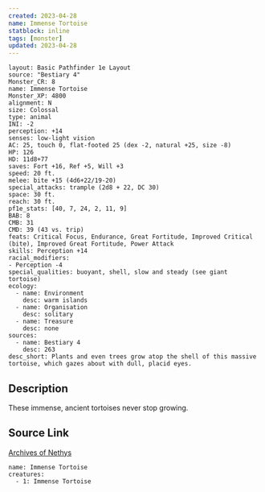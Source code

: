 ```yaml
---
created: 2023-04-28
name: Immense Tortoise
statblock: inline
tags: [monster]
updated: 2023-04-28
---
```

```statblock
layout: Basic Pathfinder 1e Layout
source: "Bestiary 4"
Monster_CR: 8
name: Immense Tortoise
Monster_XP: 4800
alignment: N
size: Colossal
type: animal
INI: -2
perception: +14
senses: low-light vision
AC: 25, touch 0, flat-footed 25 (dex -2, natural +25, size -8)
HP: 126
HD: 11d8+77
saves: Fort +16, Ref +5, Will +3
speed: 20 ft.
melee: bite +15 (4d6+22/19-20)
special_attacks: trample (2d8 + 22, DC 30)
space: 30 ft.
reach: 30 ft.
pf1e_stats: [40, 7, 24, 2, 11, 9]
BAB: 8
CMB: 31
CMD: 39 (43 vs. trip)
feats: Critical Focus, Endurance, Great Fortitude, Improved Critical (bite), Improved Great Fortitude, Power Attack
skills: Perception +14
racial_modifiers:
- Perception -4
special_qualities: buoyant, shell, slow and steady (see giant tortoise)
ecology:
  - name: Environment
    desc: warm islands
  - name: Organisation
    desc: solitary
  - name: Treasure
    desc: none
sources:
  - name: Bestiary 4
    desc: 263
desc_short: Plants and even trees grow atop the shell of this massive tortoise, which gazes about with dull, placid eyes.
```
## Description
These immense, ancient tortoises never stop growing.
## Source Link
[Archives of Nethys](https://aonprd.com/MonsterDisplay.aspx?ItemName=Immense%20Tortoise)
```encounter-table
name: Immense Tortoise
creatures:
  - 1: Immense Tortoise
```
